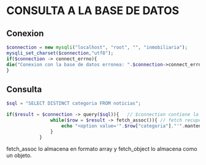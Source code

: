 # CONSULTA A LA BASE DE DATOS

## Conexion

``` php
$connection = new mysqli("localhost", "root", "", "inmobiliaria");
mysqli_set_charset($connection,"utf8");
if($connection -> connect_errno){
die("Conexion con la base de datos erronea: ".$connection->connect_errno);
}
```

## Consulta

``` php
$sql = "SELECT DISTINCT categoria FROM noticias";

if($result = $connection -> query($sql)){   // $connection contiene la conexión que se almacena en $result. query($sql) ejecuta como sql el string $sql
                while($row = $result -> fetch_assoc()){ // fetch recupera los datos de la $result y lo almacena en $row
                    echo "<option value='".$row["categoria"]."'".mantenerSelect($row["categoria"]).">".ucfirst($row["categoria"])."</option>"; // ucfirst permite poner la primera letra en mayúscula
                }
            }
```

fetch_assoc lo almacena en formato array y fetch_object lo almacena como un objeto.
